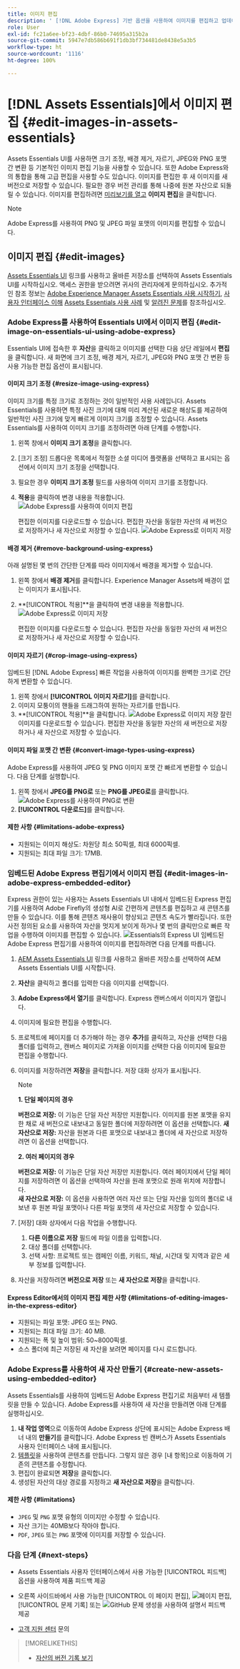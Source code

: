 ```yaml
---
title: 이미지 편집
description: ' [!DNL Adobe Express] 기반 옵션을 사용하여 이미지를 편집하고 업데이트된 이미지를 버전으로 저장합니다.'
role: User
exl-id: fc21a6ee-bf23-4dbf-86b0-74695a315b2a
source-git-commit: 5947e7db586b691f1db3bf734481de8438e5a3b5
workflow-type: ht
source-wordcount: '1116'
ht-degree: 100%

---
```


# [!DNL Assets Essentials]에서 이미지 편집 {#edit-images-in-assets-essentials}

Assets Essentials UI를 사용하면 크기 조정, 배경 제거, 자르기, JPEG와 PNG 포맷 간 변환 등 기본적인 이미지 편집 기능을 사용할 수 있습니다. 또한 Adobe Express와의 통합을 통해 고급 편집을 사용할 수도 있습니다. 이미지를 편집한 후 새 이미지를 새 버전으로 저장할 수 있습니다. 필요한 경우 버전 관리를 통해 나중에 원본 자산으로 되돌릴 수 있습니다. 이미지를 편집하려면 [미리보기를 열고](https://experienceleague.adobe.com/ko/docs/experience-manager-assets-essentials/help/navigate-view#preview-assets) **이미지 편집**&#x200B;을 클릭합니다.

>[!NOTE]
>
>Adobe Express를 사용하여 PNG 및 JPEG 파일 포맷의 이미지를 편집할 수 있습니다.

<!--The editing actions that are available are Spot healing, Crop and straighten, Resize image, and Adjust image.-->

## 이미지 편집 {#edit-images}

[Assets Essentials UI](https://experience.adobe.com/#/assets) 링크를 사용하고 올바른 저장소를 선택하여 Assets Essentials UI를 시작하십시오. 액세스 권한을 받으려면 귀사의 관리자에게 문의하십시오.
추가적인 참조 정보는 [Adobe Experience Manager Assets Essentials 사용 시작하기](https://experienceleague.adobe.com/ko/docs/experience-manager-assets-essentials/help/get-started), [사용자 인터페이스 이해](https://experienceleague.adobe.com/ko/docs/experience-manager-assets-essentials/help/navigate-view) [Assets Essentials 사용 사례](https://experienceleague.adobe.com/ko/docs/experience-manager-assets-essentials/help/get-started#use-cases) 및 [알려진 문제](https://experienceleague.adobe.com/ko/docs/experience-manager-assets-essentials/help/release-notes)를 참조하십시오.
<!--
>[!CONTEXTUALHELP]
>id="assets_express_integration"
>title="Adobe Express Integration"
>abstract="Easy and intuitive image-editing tools powered by Adobe Express available directly within AEM Assets to increase content reuse and accelerate content velocity."-->

### Adobe Express를 사용하여 Essentials UI에서 이미지 편집 {#edit-image-on-essentials-ui-using-adobe-express}

Essentials UI에 접속한 후 **자산**&#x200B;을 클릭하고 이미지를 선택한 다음 상단 레일에서 **편집**&#x200B;을 클릭합니다. 새 화면에 크기 조정, 배경 제거, 자르기, JPEG와 PNG 포맷 간 변환 등 사용 가능한 편집 옵션이 표시됩니다.

#### 이미지 크기 조정 {#resize-image-using-express}

이미지 크기를 특정 크기로 조정하는 것이 일반적인 사용 사례입니다. Assets Essentials를 사용하면 특정 사진 크기에 대해 미리 계산된 새로운 해상도를 제공하여 일반적인 사진 크기에 맞게 빠르게 이미지 크기를 조정할 수 있습니다. Assets Essentials를 사용하여 이미지 크기를 조정하려면 아래 단계를 수행합니다.

1. 왼쪽 창에서 **이미지 크기 조정**&#x200B;을 클릭합니다.
2. [크기 조정] 드롭다운 목록에서 적절한 소셜 미디어 플랫폼을 선택하고 표시되는 옵션에서 이미지 크기 조정을 선택합니다.
3. 필요한 경우 **이미지 크기 조정** 필드를 사용하여 이미지 크기를 조정합니다.
4. **적용**을 클릭하여 변경 내용을 적용합니다.
   ![Adobe Express를 사용하여 이미지 편집](/help/using/assets/adobe-express-resize-image.png)

   편집한 이미지를 다운로드할 수 있습니다. 편집한 자산을 동일한 자산의 새 버전으로 저장하거나 새 자산으로 저장할 수 있습니다.
   ![Adobe Express로 이미지 저장](/help/using/assets/adobe-express-resize-save.png)

#### 배경 제거 {#remove-background-using-express}

아래 설명된 몇 번의 간단한 단계를 따라 이미지에서 배경을 제거할 수 있습니다.

1. 왼쪽 창에서 **배경 제거**&#x200B;를 클릭합니다. Experience Manager Assets에 배경이 없는 이미지가 표시됩니다.
2. **[!UICONTROL 적용]**을 클릭하여 변경 내용을 적용합니다.
   ![Adobe Express로 이미지 저장](/help/using/assets/adobe-express-remove-background.png)

   편집한 이미지를 다운로드할 수 있습니다. 편집한 자산을 동일한 자산의 새 버전으로 저장하거나 새 자산으로 저장할 수 있습니다.

#### 이미지 자르기 {#crop-image-using-express}

임베드된 [!DNL Adobe Express] 빠른 작업을 사용하여 이미지를 완벽한 크기로 간단하게 변환할 수 있습니다.

1. 왼쪽 창에서 **[!UICONTROL 이미지 자르기]**&#x200B;를 클릭합니다.
2. 이미지 모퉁이의 핸들을 드래그하여 원하는 자르기를 만듭니다.
3. **[!UICONTROL 적용]**을 클릭합니다.
   ![Adobe Express로 이미지 저장](/help/using/assets/adobe-express-crop-image.png)
잘린 이미지를 다운로드할 수 있습니다. 편집한 자산을 동일한 자산의 새 버전으로 저장하거나 새 자산으로 저장할 수 있습니다.

#### 이미지 파일 포맷 간 변환 {#convert-image-types-using-express}

Adobe Express를 사용하여 JPEG 및 PNG 이미지 포맷 간 빠르게 변환할 수 있습니다. 다음 단계를 실행합니다.

1. 왼쪽 창에서 **JPEG를 PNG로** 또는 **PNG를 JPEG로**를 클릭합니다.
   ![Adobe Express를 사용하여 PNG로 변환](/help/using/assets/adobe-express-convert-image.png)
2. **[!UICONTROL 다운로드]**&#x200B;를 클릭합니다.

#### 제한 사항 {#limitations-adobe-express}

* 지원되는 이미지 해상도: 차원당 최소 50픽셀, 최대 6000픽셀.
* 지원되는 최대 파일 크기: 17MB.

### 임베드된 Adobe Express 편집기에서 이미지 편집 {#edit-images-in-adobe-express-embedded-editor}

Express 권한이 있는 사용자는 Assets Essentials UI 내에서 임베드된 Express 편집기를 사용하여 Adobe Firefly의 생성형 AI로 간편하게 콘텐츠를 편집하고 새 콘텐츠를 만들 수 있습니다. 이를 통해 콘텐츠 재사용이 향상되고 콘텐츠 속도가 빨라집니다. 또한 사전 정의된 요소를 사용하여 자산을 멋지게 보이게 하거나 몇 번의 클릭만으로 빠른 작업을 수행하여 이미지를 편집할 수 있습니다.
![Essentials의 Express UI](/help/using/assets/express-in-essentials-ui.jpg)
임베드된 Adobe Express 편집기를 사용하여 이미지를 편집하려면 다음 단계를 따릅니다.

1. [AEM Assets Essentials UI](https://experience.adobe.com/#/assets) 링크를 사용하고 올바른 저장소를 선택하여 AEM Assets Essentials UI를 시작합니다.
1. **자산**&#x200B;을 클릭하고 폴더를 입력한 다음 이미지를 선택합니다.
1. **Adobe Express에서 열기**&#x200B;를 클릭합니다. Express 캔버스에서 이미지가 열립니다.
1. 이미지에 필요한 편집을 수행합니다.
1. 프로젝트에 페이지를 더 추가해야 하는 경우 **추가**&#x200B;를 클릭하고, 자산을 선택한 다음 폴더를 입력하고, 캔버스 페이지로 가져올 이미지를 선택한 다음 이미지에 필요한 편집을 수행합니다.
1. 이미지를 저장하려면 **저장**&#x200B;을 클릭합니다. 저장 대화 상자가 표시됩니다.

   >[!NOTE]
   >
   > **1. 단일 페이지의 경우**
   >
   > **버전으로 저장:** 이 기능은 단일 자산 저장만 지원합니다. 이미지를 원본 포맷을 유지한 채로 새 버전으로 내보내고 동일한 폴더에 저장하려면 이 옵션을 선택합니다.
   > **새 자산으로 저장:** 자산을 원본과 다른 포맷으로 내보내고 폴더에 새 자산으로 저장하려면 이 옵션을 선택합니다.
   >  
   > **2. 여러 페이지의 경우**
   >
   > **버전으로 저장:** 이 기능은 단일 자산 저장만 지원합니다. 여러 페이지에서 단일 페이지를 저장하려면 이 옵션을 선택하여 자산을 원래 포맷으로 원래 위치에 저장합니다.\
   > **새 자산으로 저장:** 이 옵션을 사용하면 여러 자산 또는 단일 자산을 임의의 폴더로 내보낸 후 원본 파일 포맷이나 다른 파일 포맷의 새 자산으로 저장할 수 있습니다.

1. [저장] 대화 상자에서 다음 작업을 수행합니다.
   1. **다른 이름으로 저장** 필드에 파일 이름을 입력합니다.
   1. 대상 폴더를 선택합니다.
   1. 선택 사항: 프로젝트 또는 캠페인 이름, 키워드, 채널, 시간대 및 지역과 같은 세부 정보를 입력합니다.
1. 자산을 저장하려면 **버전으로 저장** 또는 **새 자산으로 저장**&#x200B;을 클릭합니다.

#### Express Editor에서의 이미지 편집 제한 사항 {#limitations-of-editing-images-in-the-express-editor}

* 지원되는 파일 포맷: JPEG 또는 PNG.
* 지원되는 최대 파일 크기: 40 MB.
* 지원되는 폭 및 높이 범위: 50~8000픽셀.
* 소스 폴더에 최근 저장된 새 자산을 보려면 페이지를 다시 로드합니다.

### Adobe Express를 사용하여 새 자산 만들기 {#create-new-assets-using-embedded-editor}

Assets Essentials를 사용하여 임베드된 Adobe Express 편집기로 처음부터 새 템플릿을 만들 수 있습니다. Adobe Express를 사용하여 새 자산을 만들려면 아래 단계를 실행하십시오.

1. **내 작업 영역**&#x200B;으로 이동하여 Adobe Express 상단에 표시되는 Adobe Express 배너 내의 **만들기**&#x200B;를 클릭합니다. Adobe Express 빈 캔버스가 Assets Essentials 사용자 인터페이스 내에 표시됩니다.
1. [템플릿](https://helpx.adobe.com/kr/express/using/work-with-templates.html)을 사용하여 콘텐츠를 만듭니다. 그렇지 않은 경우 [내 항목]으로 이동하여 기존의 콘텐츠를 수정합니다.
1. 편집이 완료되면 **저장**&#x200B;을 클릭합니다.
1. 생성된 자산의 대상 경로를 지정하고 **새 자산으로 저장**&#x200B;을 클릭합니다.

#### 제한 사항 {#limitations}

* `JPEG` 및 `PNG` 포맷 유형의 이미지만 수정할 수 있습니다.
* 자산 크기는 40MB보다 작아야 합니다.
* `PDF`, `JPEG` 또는 `PNG` 포맷에 이미지를 저장할 수 있습니다.

<!--
## Edit images using [!DNL Adobe Photoshop Express] {#edit-using-photoshop-express}

<!--
After editing an image, you can save the new image as a new version. Versioning helps you to revert to the original asset later, if needed. To edit an image, [open its preview](/help/using/navigate-view.md#preview-assets) and click **[!UICONTROL Edit Image]** ![edit icon](assets/do-not-localize/edit-icon.png) from the rail on the right.

![Options to edit an image](assets/edit-image2.png)

*Figure: The options to edit images are powered by [!DNL Adobe Photoshop Express].*
-->
<!--
### Spot heal images {#spot-heal-images-using-photoshop-express}

If there are minor spots or small objects on an image, you can edit and remove the spots using the spot healing feature provided by Adobe Photoshop.

The brush samples the retouched area and makes the repaired pixels blend seamlessly into the rest of the image. Use a brush size that is only slightly larger than the spot you want to fix.

![Spot healing edit option](assets/edit-spot-healing.png)

<!-- 
TBD: See if we should give backlinks to PS docs for these concepts.
For more information about how Spot Healing works in Photoshop, see [retouching and repairing photos](https://helpx.adobe.com/photoshop/using/retouching-repairing-images.html). 
-->
<!--
### Crop and straighten images {#crop-straighten-images-using-photoshop-express}

Using the crop and straighten option that you can do basic cropping, rotate image, flip it horizontally or vertically, and crop it to dimensions suitable for popular social media websites.

To save your edits, click **[!UICONTROL Crop Image]**. After editing, you can save the new image as a version.

![Option to crop and straighten](assets/edit-crop-straighten.png)

Many default options let you crop your image to the best proportions that fit various social media profiles and posts.

### Resize image {#resize-image-using-photoshop-express}

You can view the common photo sizes in centimeters or inches to know the dimensions. By default, the resizing method retains the aspect ratio. To manually override the aspect ratio, click ![](assets/do-not-localize/lock-closed-icon.png).

Enter the dimensions and click **[!UICONTROL Resize Image]** to resize the image. Before you save the changes as a version, you can either undo all the changes done before saving by clicking [!UICONTROL Undo] or you can change the specific step in the editing process by clicking [!UICONTROL Revert].

![Options when resizing an image](assets/resize-image.png)

### Adjust image {#adjust-image-using-photoshop-express}

[!DNL Assets Essentials] lets you adjust the color, tone, contrast, and more, with just a few clicks. Click **[!UICONTROL Adjust image]** in the edit window. The following options are available in the right sidebar:

* **Popular**: [!UICONTROL High Contrast & Detail], [!UICONTROL Desaturated Contrast], [!UICONTROL Aged Photo], [!UICONTROL B&W Soft], and [!UICONTROL B&W Sepia Tone].
* **Color**: [!UICONTROL Natural], [!UICONTROL Bright], [!UICONTROL High Contrast], [!UICONTROL High Contrast & Detail], [!UICONTROL Vivid], and [!UICONTROL Matte].
* **Creative**: [!UICONTROL Desaturated Contrast], [!UICONTROL Cool Light], [!UICONTROL Turquoise & Red], [!UICONTROL Soft Mist], [!UICONTROL Vintage Instant], [!UICONTROL Warm Contrast], [!UICONTROL Flat & Green], [!UICONTROL Red Lift Matte], [!UICONTROL Warm Shadows], and [!UICONTROL Aged Photo].
* **B&W**: [!UICONTROL B&W Landscape], [!UICONTROL B&W High Contrast], [!UICONTROL B&W Punch], [!UICONTROL B&W Low Contrast], [!UICONTROL B&W Flat], [!UICONTROL B&W Soft], [!UICONTROL B&W Infrared], [!UICONTROL B&W Selenium Tone], [!UICONTROL B&W Sepia Tone], and [!UICONTROL B&W Split Tone].
* **Vignetting**: [!UICONTROL None], [!UICONTROL Light], [!UICONTROL Medium], and [!UICONTROL Heavy].

![Adjust image by editing](assets/adjust-image.png)

<!--
TBD: Insert a video of the available social media options.
-->

### 다음 단계 {#next-steps}

* Assets Essentials 사용자 인터페이스에서 사용 가능한 [!UICONTROL 피드백] 옵션을 사용하여 제품 피드백 제공

* 오른쪽 사이드바에서 사용 가능한 [!UICONTROL 이 페이지 편집], ![페이지 편집](assets/do-not-localize/edit-page.png), [!UICONTROL 문제 기록] 또는 ![GitHub 문제 생성](assets/do-not-localize/github-issue.png)을 사용하여 설명서 피드백 제공

* [고객 지원 센터](https://experienceleague.adobe.com/?support-solution=General#support) 문의

>[!MORELIKETHIS]
>
>* [자산의 버전 기록 보기](/help/using/navigate-view.md)
